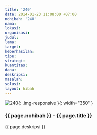 ```yaml
---
title: '240'
date: 2014-01-23 11:08:00 +07:00
nohibah: '240'
nama:
lokasi:
organisasi:
judul:
lama:
target:
keberhasilan:
tipe:
strategi:
kuantitas:
dana:
deskripsi:
masalah:
solusi:
layout: hibah
---
```


![240](/static/img/hibahcms/240.png){: .img-responsive }{: width="350" }

### {{ page.nohibah }} - {{ page.title }}

{{ page.deskripsi }}
